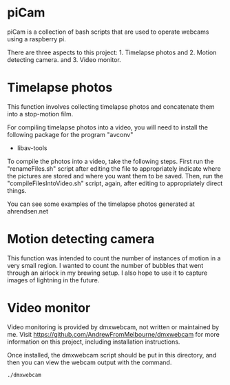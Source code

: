 # piCam

piCam is a collection of bash scripts that are used to operate webcams using a raspberry pi.

There are three aspects to this project: 1. Timelapse photos and 2. Motion detecting camera. and 3. Video monitor.

# Timelapse photos
This function involves collecting timelapse photos and concatenate them into a stop-motion film. 

For compiling timelapse photos into a video, you will need to install the following package for the program "avconv"
 - libav-tools

To compile the photos into a video, take the following steps. First run the "renameFiles.sh" script after editing the file to appropriately indicate where the pictures are stored and where you want them to be saved. Then, run the "compileFilesIntoVideo.sh" script, again, after editing to appropriately direct things. 

You can see some examples of the timelapse photos generated at ahrendsen.net

# Motion detecting camera
This function was intended to count the number of instances of motion in a very small region. I wanted to count the number of bubbles that went through an airlock in my brewing setup. I also hope to use it to capture images of lightning in the future. 

# Video monitor

Video monitoring is provided by dmxwebcam, not written or maintained by me. Visit https://github.com/AndrewFromMelbourne/dmxwebcam for more information on this project, including installation instructions.

Once installed, the dmxwebcam script should be put in this directory, and then you can view the webcam output with the command.

	./dmxwebcam
